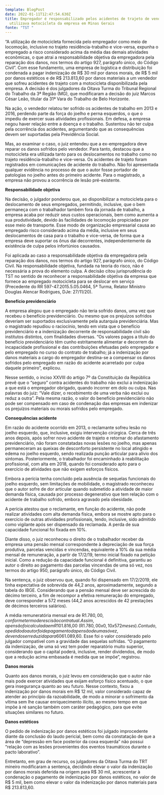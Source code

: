 ```yaml
---
template: BlogPost
date: 2022-01-11T12:47:54.630Z
title: Empregador é responsabilizado pelos acidentes de trajeto de vendedor que
  utilizava motocicleta da empresa em Minas Gerais
fonte: "TST "
---
```

“A utilização de motocicleta fornecida pelo empregador como meio de locomoção, inclusive no trajeto residência-trabalho e vice-versa, expunha o empregado a risco considerado acima da média das demais atividades econômicas, o que atrai a responsabilidade objetiva da empregadora pela reparação dos danos, nos termos do artigo 927, parágrafo único, do Código Civil”. Com esse fundamento, uma empresa de logística e distribuição foi condenada a pagar indenização de R$ 30 mil por danos morais, de R$ 5 mil por danos estéticos e de R$ 213.813,60 por danos materiais a um vendedor que sofreu acidentes de trajeto com a motocicleta disponibilizada pela empresa. A decisão é dos julgadores da Oitava Turma do Tribunal Regional do Trabalho da 3ª Região (MG), que modificaram a decisão do juiz Marcos César Leão, titular da 31ª Vara do Trabalho de Belo Horizonte.

Na ação, o vendedor relatou ter sofrido os acidentes de trabalho em 2013 e 2016, perdendo parte da força do joelho e perna esquerdos, o que o impediu de exercer suas atividades profissionais. Em defesa, a empresa negou haver relação entre a doença e o trabalho. Sustentou não ter culpa pela ocorrência dos acidentes, argumentando que as consequências devem ser suportadas pela Previdência Social.

Mas, ao examinar o caso, o juiz entendeu que a ex-empregadora deve reparar os danos sofridos pelo vendedor. Para tanto, destacou que a motocicleta era utilizada tanto para os deslocamentos no trabalho como no trajeto residência-trabalho e vice-versa. Os acidentes de trajeto foram registrados em comunicações de acidente do trabalho. Não foi apresentada qualquer evidência no processo de que o autor fosse portador de patologias no joelho antes do primeiro acidente. Para o magistrado, a empresa não provou a ocorrência de lesão pré-existente.

**Responsabilidade objetiva**

Na decisão, o julgador ponderou que, ao disponibilizar a motocicleta para o deslocamento de seus empregados, permitindo, inclusive, que o bem permaneça com o trabalhador também fora da jornada de trabalho, a empresa acaba por reduzir seus custos operacionais, bem como aumenta a sua produtividade, devido às facilidades de locomoção propiciadas por esse meio de transporte. Esse modo de organização empresarial causa ao empregado risco considerado acima da média, inclusive em seus deslocamentos de casa para o trabalho e vice-versa, de forma que a empresa deve suportar os ônus daí decorrentes, independentemente da existência de culpa pelos infortúnios causados.

Foi aplicada ao caso a responsabilidade objetiva da empregadora pela reparação dos danos, nos termos do artigo 927, parágrafo único, do Código Civil. Na responsabilidade objetiva, fundada na teoria do risco, não é necessária a prova do elemento culpa. A decisão citou jurisprudência do TST no sentido de reconhecer a responsabilidade objetiva da empresa que fornece ao empregado motocicleta para se deslocar em serviço (Precedente do RR 597-47.2015.5.05.0464, 5ª Turma, Relator Ministro Douglas Alencar Rodrigues, DJe: 27/11/20).

**Benefício previdenciário**

A empresa alegou que o empregado não teria sofrido danos, uma vez que recebeu o benefício previdenciário. Ou mesmo que os prejuízos sofridos deveriam ser suportados exclusivamente pela autarquia previdenciária. Mas o magistrado repudiou o raciocínio, tendo em vista que o benefício previdenciário e a indenização decorrente de responsabilidade civil são institutos distintos, com finalidades diversas. “Os valores pagos a título do benefício previdenciário têm cunho estritamente alimentar e decorrem da incapacidade profissional e das contribuições efetuadas pelo empregador e pelo empregado no curso do contrato de trabalho; já a indenização por danos materiais a cargo do empregador destina-se a compensar os danos sofridos pelo empregado em razão do acidente acarretado por culpa daquele primeiro”, explicou.

Nesse sentido, o inciso XXVIII do artigo 7º da Constituição da República prevê que o “seguro” contra acidentes do trabalho não exclui a indenização a que está o empregador obrigado, quando incorrer em dolo ou culpa. Nas palavras do juiz: “Vale dizer, o recebimento de uma verba não exclui ou reduz a outra”. Pela mesma razão, o valor do benefício previdenciário não pode ser compensado em caso de condenação das empresas em indenizar os prejuízos materiais ou morais sofridos pelo empregado.

**Consequências acidente**

Em razão do acidente ocorrido em 2013, o reclamante sofreu lesão no joelho esquerdo, que, inclusive, exigiu intervenção cirúrgica. Cerca de três anos depois, após sofrer novo acidente de trajeto e retornar do afastamento previdenciário, não foram constatadas novas lesões no joelho, mas apenas permaneceram as queixas de desconforto persistente no local atingido e edema no joelho esquerdo, sendo realizada punção articular para alívio dos sintomas. Posteriormente, o trabalhador foi encaminhado à reabilitação profissional, com alta em 2018, quando foi considerado apto para o exercício de atividades que não exigem esforços físicos.

Embora a perícia tenha concluído pela ausência de sequelas funcionais do joelho esquerdo, sem limitações de mobilidade, o magistrado reconheceu que o autor sofre de dor articular quando submetido a atividade de maior demanda física, causada por processo degenerativo que tem relação com o acidente de trabalho sofrido, embora agravado pela obesidade.

A perícia atestou que o reclamante, em função do acidente, não pode realizar atividades com alta demanda física, embora se mostre apto para o exercício de outras atividades profissionais, tendo, inclusive, sido admitido como vigilante após ser dispensado da reclamada. A perda de sua capacidade funcional foi fixada em 10%.

Diante disso, o juiz reconheceu o direito de o trabalhador receber da empresa uma pensão mensal correspondente à depreciação de sua força produtiva, parcelas vencidas e vincendas, equivalente a 10% da sua média mensal de remuneração, a partir de 17/2/19, termo inicial fixado na petição inicial. Como a redução da capacidade funcional é definitiva, garantiu ao autor o direito ao pagamento das parcelas vincendas de uma só vez, nos termos do artigo 950, parágrafo único, do Código Civil.

Na sentença, o juiz observou que, quando foi dispensado em 17/2/2019, ele tinha expectativa de sobrevida de 44,2 anos, aproximadamente, segundo a tabela do IBGE. Considerando que a pensão mensal deve ser acrescida do décimo terceiro, a fim de recompor a efetiva remuneração do empregado, deve corresponder a 572 meses (44,2 anos acrescidos de 42 prestações de décimos terceiros salários).

A média remuneratória mensal era de R$1.780,00, conforme termo de rescisão contratual. Assim, a pensão foi calculada em R$101.816,00 (R$1.780,00 x 0,10 x 572 meses). Contudo, o pedido do autor foi de pagamento da pensão de uma só vez, devendo ser reduzida para 60% de seu valor original, equivalendo a R$61.089,60. Esse foi o valor considerado pelo julgador compatível com a gravidade das sequelas sofridas. “O pagamento da indenização, de uma só vez tem poder reparatório muito superior, considerando que o capital poderá, inclusive, render dividendos, de modo que a redução acima embasada é medida que se impõe”, registrou.

**Danos morais**

Quanto aos danos morais, o juiz levou em consideração que o autor não mais pode exercer atividades que exijam esforço físico acentuado, o que gera insegurança quanto ao seu futuro. Nesse contexto, fixou a indenização por danos morais em R$ 12 mil, valor considerado capaz de atender ao princípio da razoabilidade, de modo a minorar o sofrimento da vítima sem lhe causar enriquecimento ilícito, ao mesmo tempo em que impõe à ré sanção também com caráter pedagógico, para que evite situações similares no futuro.

**Danos estéticos**

O pedido de indenização por danos estéticos foi julgado improcedente diante da conclusão do laudo pericial, bem como da constatação de que a área de “depressão em face posterior da coxa esquerda” não possui “relação com as lesões provenientes dos eventos traumáticos durante o pacto laborativo”.

Entretanto, em grau de recurso, os julgadores da Oitava Turma do TRT mineiro modificaram a sentença, decidindo elevar o valor da indenização por danos morais deferida na origem para R$ 30 mil, acrescentar à condenação o pagamento de indenização por danos estéticos, no valor de R$ 5 mil, bem como elevar o valor da indenização por danos materiais para R$ 213.813,60.